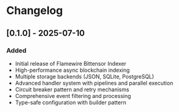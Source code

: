 # Changelog

## [0.1.0] - 2025-07-10
### Added
- Initial release of Flamewire Bittensor Indexer
- High-performance async blockchain indexing
- Multiple storage backends (JSON, SQLite, PostgreSQL)  
- Advanced handler system with pipelines and parallel execution
- Circuit breaker pattern and retry mechanisms
- Comprehensive event filtering and processing
- Type-safe configuration with builder pattern